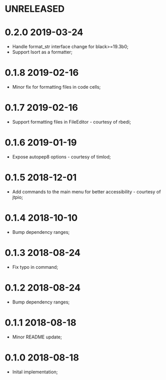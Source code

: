 UNRELEASED
==========

0.2.0 2019-03-24
================

* Handle format_str interface change for black>=19.3b0;
* Support Isort as a formatter;

0.1.8 2019-02-16
================

* Minor fix for formatting files in code cells;

0.1.7 2019-02-16
================

* Support formatting files in FileEditor - courtesy of rbedi;

0.1.6 2019-01-19
================

* Expose autopep8 options - courtesy of timlod;

0.1.5 2018-12-01
================

* Add commands to the main menu for better accessibility - courtesy of jtpio;

0.1.4 2018-10-10
================

* Bump dependency ranges;

0.1.3 2018-08-24
================

* Fix typo in command;

0.1.2 2018-08-24
================

* Bump dependency ranges;

0.1.1 2018-08-18
================

* Minor README update;


0.1.0 2018-08-18
================

* Inital implementation;

